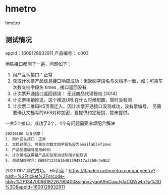 # hmetro

hmetro



## 测试情况

appId：1609128932911  产品编号： c003      

地铁接口都测了一遍，问题如下：
1. 用户互认接口：正常
2. 获取计次票产品信息接口响应成功：但返回字段名与文档不一致，如：可乘车次数文档字段名 times , 接口返回没有
3. 计次票开通接口返回错误： 无此商品代理授权.[3014]
4. 计次票核销推送，这个推送URL在什么时候配置，暂时没有测
5. 计次票二维码H5页面迁入，因计次票开通接口没测成功，没有票编号。 另需要确认文档写的AES对称加密，要提供约定秘钥，暂未提供。 

一共5个接口，成功了2个，4个有问题需要麻烦配合解决

```
20210106 回复结果：
1. 用户互认接口：正常
2. 文档已修正，可乘车次数文档字段名应为availableTimes
3. 产品配置编号使用d001
4. 计次票推送需要产品实验室测试阶段才能联调
5. 测试AES密钥：868971231616403394817a2360c4e8b2
```

20210107 测试成功。 H5页面：https://itapdev.ucitymetro.com/appentry?path=%2Fticket%2Fqrcode-nbhy%2F1347006618226790400&sign=zyqoA9pCuwJyfaCQWwtoTw%3D%3D&appId=1609128932911





  